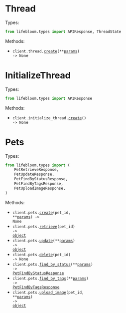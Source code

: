 # Thread

Types:

```python
from lifebloom.types import APIResponse, ThreadState
```

Methods:

- <code title="post /thread">client.thread.<a href="./src/lifebloom/resources/thread.py">create</a>(\*\*<a href="src/lifebloom/types/thread_create_params.py">params</a>) -> None</code>

# InitializeThread

Types:

```python
from lifebloom.types import APIResponse
```

Methods:

- <code title="post /initializeThread">client.initialize_thread.<a href="./src/lifebloom/resources/initialize_thread.py">create</a>() -> None</code>

# Pets

Types:

```python
from lifebloom.types import (
    PetRetrieveResponse,
    PetUpdateResponse,
    PetFindByStatusResponse,
    PetFindByTagsResponse,
    PetUploadImageResponse,
)
```

Methods:

- <code title="post /pet/{petId}">client.pets.<a href="./src/lifebloom/resources/pets.py">create</a>(pet_id, \*\*<a href="src/lifebloom/types/pet_create_params.py">params</a>) -> None</code>
- <code title="get /pet/{petId}">client.pets.<a href="./src/lifebloom/resources/pets.py">retrieve</a>(pet_id) -> <a href="./src/lifebloom/types/pet_retrieve_response.py">object</a></code>
- <code title="put /pet">client.pets.<a href="./src/lifebloom/resources/pets.py">update</a>(\*\*<a href="src/lifebloom/types/pet_update_params.py">params</a>) -> <a href="./src/lifebloom/types/pet_update_response.py">object</a></code>
- <code title="delete /pet/{petId}">client.pets.<a href="./src/lifebloom/resources/pets.py">delete</a>(pet_id) -> None</code>
- <code title="get /pet/findByStatus">client.pets.<a href="./src/lifebloom/resources/pets.py">find_by_status</a>(\*\*<a href="src/lifebloom/types/pet_find_by_status_params.py">params</a>) -> <a href="./src/lifebloom/types/pet_find_by_status_response.py">PetFindByStatusResponse</a></code>
- <code title="get /pet/findByTags">client.pets.<a href="./src/lifebloom/resources/pets.py">find_by_tags</a>(\*\*<a href="src/lifebloom/types/pet_find_by_tags_params.py">params</a>) -> <a href="./src/lifebloom/types/pet_find_by_tags_response.py">PetFindByTagsResponse</a></code>
- <code title="post /pet/{petId}/uploadImage">client.pets.<a href="./src/lifebloom/resources/pets.py">upload_image</a>(pet_id, \*\*<a href="src/lifebloom/types/pet_upload_image_params.py">params</a>) -> <a href="./src/lifebloom/types/pet_upload_image_response.py">object</a></code>
